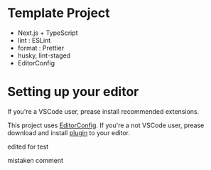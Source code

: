 # Template Project

- Next.js + TypeScript
- lint : ESLint
- format : Prettier
- husky, lint-staged
- EditorConfig

# Setting up your editor

If you're a VSCode user, prease install recommended extensions.

This project uses [EditorConfig](https://editorconfig.org/).
If you're a not VSCode user, prease download and install [plugin](https://editorconfig.org/#download) to your editor.

edited for test

mistaken comment
